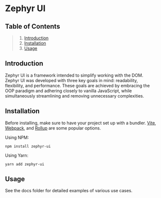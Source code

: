 # Zephyr UI
## Table of Contents

> 1. [Introduction](#introduction)
> 2. [Installation](#installation)
> 3. [Usage](#usage)

## Introduction
Zephyr UI is a framework intended to simplify working with the DOM. Zephyr UI was developed with three key goals in mind: readability, flexibility, and performance. These goals are achieved by embracing the OOP paradigm and adhering closely to vanilla JavaScript, while simultaneously streamlining and removing unnecessary complexities.

## Installation
Before installing, make sure to have your project set up with a bundler. [Vite](vite), [Webpack](webpack), and [Rollup](rollup) are some popular options.

[vite]: https://github.com/vitejs/vite
[webpack]: https://github.com/webpack/webpack
[rollup]: https://github.com/rollup/rollup
Using NPM:
~~~
npm install zephyr-ui
~~~
Using Yarn:
~~~
yarn add zephyr-ui
~~~
## Usage

See the docs folder for detailed examples of various use cases.